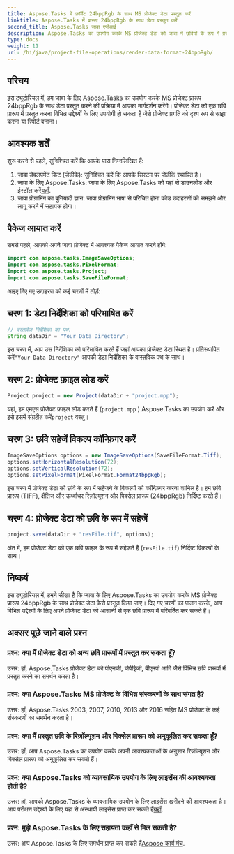 ```yaml
---
title: Aspose.Tasks में फ़ॉर्मेट 24bppRgb के साथ MS प्रोजेक्ट डेटा प्रस्तुत करें
linktitle: Aspose.Tasks में प्रारूप 24bppRgb के साथ डेटा प्रस्तुत करें
second_title: Aspose.Tasks जावा एपीआई
description: Aspose.Tasks का उपयोग करके MS प्रोजेक्ट डेटा को जावा में छवियों के रूप में प्रस्तुत करना सीखें। निर्बाध एकीकरण के लिए हमारे चरण-दर-चरण ट्यूटोरियल का पालन करें।
type: docs
weight: 11
url: /hi/java/project-file-operations/render-data-format-24bppRgb/
---
```

## परिचय
इस ट्यूटोरियल में, हम जावा के लिए Aspose.Tasks का उपयोग करके MS प्रोजेक्ट प्रारूप 24bppRgb के साथ डेटा प्रस्तुत करने की प्रक्रिया में आपका मार्गदर्शन करेंगे। प्रोजेक्ट डेटा को एक छवि प्रारूप में प्रस्तुत करना विभिन्न उद्देश्यों के लिए उपयोगी हो सकता है जैसे प्रोजेक्ट प्रगति को दृश्य रूप से साझा करना या रिपोर्ट बनाना।
## आवश्यक शर्तें
शुरू करने से पहले, सुनिश्चित करें कि आपके पास निम्नलिखित हैं:
1. जावा डेवलपमेंट किट (जेडीके): सुनिश्चित करें कि आपके सिस्टम पर जेडीके स्थापित है।
2.  जावा के लिए Aspose.Tasks: जावा के लिए Aspose.Tasks को यहां से डाउनलोड और इंस्टॉल करें[यहाँ](https://releases.aspose.com/tasks/java/).
3. जावा प्रोग्रामिंग का बुनियादी ज्ञान: जावा प्रोग्रामिंग भाषा से परिचित होना कोड उदाहरणों को समझने और लागू करने में सहायक होगा।

## पैकेज आयात करें
सबसे पहले, आपको अपने जावा प्रोजेक्ट में आवश्यक पैकेज आयात करने होंगे:
```java
import com.aspose.tasks.ImageSaveOptions;
import com.aspose.tasks.PixelFormat;
import com.aspose.tasks.Project;
import com.aspose.tasks.SaveFileFormat;
```

आइए दिए गए उदाहरण को कई चरणों में तोड़ें:
## चरण 1: डेटा निर्देशिका को परिभाषित करें
```java
// दस्तावेज़ निर्देशिका का पथ.
String dataDir = "Your Data Directory";
```
इस चरण में, आप उस निर्देशिका को परिभाषित करते हैं जहां आपका प्रोजेक्ट डेटा स्थित है। प्रतिस्थापित करें`"Your Data Directory"` आपकी डेटा निर्देशिका के वास्तविक पथ के साथ।
## चरण 2: प्रोजेक्ट फ़ाइल लोड करें
```java
Project project = new Project(dataDir + "project.mpp");
```
यहां, हम एमएस प्रोजेक्ट फ़ाइल लोड करते हैं (`project.mpp` ) Aspose.Tasks का उपयोग करें और इसे इसमें संग्रहीत करें`project` वस्तु।
## चरण 3: छवि सहेजें विकल्प कॉन्फ़िगर करें
```java
ImageSaveOptions options = new ImageSaveOptions(SaveFileFormat.Tiff);
options.setHorizontalResolution(72);
options.setVerticalResolution(72);
options.setPixelFormat(PixelFormat.Format24bppRgb);
```
इस चरण में प्रोजेक्ट डेटा को छवि के रूप में सहेजने के विकल्पों को कॉन्फ़िगर करना शामिल है। हम छवि प्रारूप (TIFF), क्षैतिज और ऊर्ध्वाधर रिज़ॉल्यूशन और पिक्सेल प्रारूप (24bppRgb) निर्दिष्ट करते हैं।
## चरण 4: प्रोजेक्ट डेटा को छवि के रूप में सहेजें
```java
project.save(dataDir + "resFile.tif", options);
```
अंत में, हम प्रोजेक्ट डेटा को एक छवि फ़ाइल के रूप में सहेजते हैं (`resFile.tif`) निर्दिष्ट विकल्पों के साथ।

## निष्कर्ष
इस ट्यूटोरियल में, हमने सीखा है कि जावा के लिए Aspose.Tasks का उपयोग करके MS प्रोजेक्ट प्रारूप 24bppRgb के साथ प्रोजेक्ट डेटा कैसे प्रस्तुत किया जाए। दिए गए चरणों का पालन करके, आप विभिन्न उद्देश्यों के लिए अपने प्रोजेक्ट डेटा को आसानी से एक छवि प्रारूप में परिवर्तित कर सकते हैं।
## अक्सर पूछे जाने वाले प्रश्न
### प्रश्न: क्या मैं प्रोजेक्ट डेटा को अन्य छवि प्रारूपों में प्रस्तुत कर सकता हूँ?
उत्तर: हां, Aspose.Tasks प्रोजेक्ट डेटा को पीएनजी, जेपीईजी, बीएमपी आदि जैसे विभिन्न छवि प्रारूपों में प्रस्तुत करने का समर्थन करता है।
### प्रश्न: क्या Aspose.Tasks MS प्रोजेक्ट के विभिन्न संस्करणों के साथ संगत है?
उत्तर: हाँ, Aspose.Tasks 2003, 2007, 2010, 2013 और 2016 सहित MS प्रोजेक्ट के कई संस्करणों का समर्थन करता है।
### प्रश्न: क्या मैं प्रस्तुत छवि के रिज़ॉल्यूशन और पिक्सेल प्रारूप को अनुकूलित कर सकता हूँ?
उत्तर: हाँ, आप Aspose.Tasks का उपयोग करके अपनी आवश्यकताओं के अनुसार रिज़ॉल्यूशन और पिक्सेल प्रारूप को अनुकूलित कर सकते हैं।
### प्रश्न: क्या Aspose.Tasks को व्यावसायिक उपयोग के लिए लाइसेंस की आवश्यकता होती है?
 उत्तर: हां, आपको Aspose.Tasks के व्यावसायिक उपयोग के लिए लाइसेंस खरीदने की आवश्यकता है। आप परीक्षण उद्देश्यों के लिए यहां से अस्थायी लाइसेंस प्राप्त कर सकते हैं[यहाँ](https://purchase.aspose.com/temporary-license/).
### प्रश्न: मुझे Aspose.Tasks के लिए सहायता कहाँ से मिल सकती है?
 उत्तर: आप Aspose.Tasks के लिए समर्थन प्राप्त कर सकते हैं[Aspose.कार्य मंच](https://forum.aspose.com/c/tasks/15).